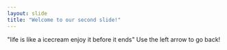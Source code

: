 ```yaml
---
layout: slide
title: "Welcome to our second slide!"
---
```

"life is like a icecream enjoy it before it ends"
Use the left arrow to go back!
